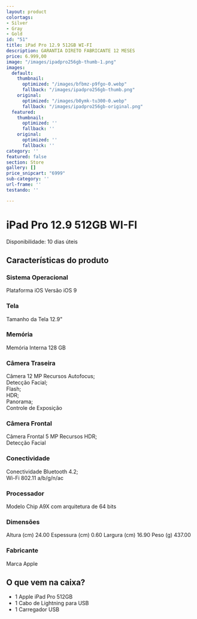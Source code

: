 ```yaml
---
layout: product
colortags:
- Silver
- Gray
- Gold
id: "51"
title: iPad Pro 12.9 512GB WI-FI
description: GARANTIA DIRETO FABRICANTE 12 MESES
price: 6.999,00
image: "/images/ipadpro256gb-thumb-1.png"
images:
  default:
    thumbnail:
      optimized: "/images/bfbmz-p9fgo-0.webp"
      fallback: "/images/ipadpro256gb-thumb.png"
    original:
      optimized: "/images/b0ymk-tu300-0.webp"
      fallback: "/images/ipadpro256gb-original.png"
  featured:
    thumbnail:
      optimized: ''
      fallback: ''
    original:
      optimized: ''
      fallback: ''
category: ''
featured: false
section: Store
gallery: []
price_snipcart: "6999"
sub-category: ''
url-frame: ''
testando: ''

---
```

# iPad Pro 12.9 512GB WI-FI

Disponibilidade: 10 dias úteis

## Características do produto

### Sistema Operacional

Plataforma iOS Versão iOS 9

### Tela

Tamanho da Tela 12.9"

### Memória

Memória Interna 128 GB

### Câmera Traseira

Câmera 12 MP Recursos Autofocus;   
 Detecção Facial;   
 Flash;   
 HDR;   
 Panorama;   
 Controle de Exposição

### Câmera Frontal

Câmera Frontal 5 MP Recursos HDR;   
 Detecção Facial

### Conectividade

Conectividade Bluetooth 4.2;   
 Wi-Fi 802.11 a/b/g/n/ac

### Processador

Modelo Chip A9X com arquitetura de 64 bits

### Dimensões

Altura (cm) 24.00 Espessura (cm) 0.60 Largura (cm) 16.90 Peso (g) 437.00

### Fabricante

Marca Apple

## O que vem na caixa?

* 1 Apple iPad Pro 512GB
* 1 Cabo de Lightning para USB
* 1 Carregador USB
